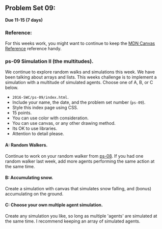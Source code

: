 ## Problem Set 09:  

__Due 11-15 (7 days)__


### Reference:
For this weeks work, you might want to continue to keep the [MDN Canvas Reference](https://developer.mozilla.org/en-US/docs/Web/API/Canvas_API/Tutorial/Basic_usage) reference handy.

### ps-09 Simulation II (the multitudes).
We continue to explore random walks and simulations this week. We have been talking about arrays and lists. This weeks challenge is to implement a simulation with a multitude of simulated agents. Choose one of A, B, or C below.

  * `2016-SWC/ps-09/index.html`.
  * Include your name, the date, and the problem set number (`ps-09`).
  * Style this index page using CSS.
  * 15 points.
  * You can use color with consideration.
  * You can use canvas, or any other drawing method.
  * Its OK to use libraries.
  * Attention to detail please.

#### A: Random Walkers. 
Continue to work on your random walker from [ps-08](../08/ps-08). If you had one random walker last week, add more agents performing the same action at the same time.
 
#### B: Accumulating snow.
Create a simulation with canvas that simulates snow falling, and (bonus) accumulating on the ground.

#### C: Choose your own multiple agent simulation.
Create any simulation you like, so long as multiple 'agents' are simulated at the same time. I recommend keeping an array of simulated agents.


<script>
$(document).ready(function () {
   solutions("ps-09");
});
</script>
